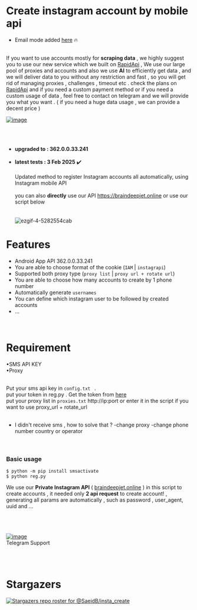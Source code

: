 # Create instagram account by mobile api

- Email mode added [here](https://braindeepjet.online) 🔥<br><br>



If you want to use accounts mostly for **scraping data** , we highly suggest you to use our new service which we built on [RapidApi](https://rapidapi.com/imwhodifferent/api/instagram-scraper-ai1) , We use our large pool of proxies and accounts and also we use **AI** to efficiently get data , and we will deliver data to you without any restriction and fast , so you will get rid of managing proxies , challenges , timeout etc . check the plans on [RapidApi](https://rapidapi.com/imwhodifferent/api/instagram-scraper-ai1) and if you need a custom payment method or if you need a custom usage of data , feel free to contact on telegram and we will provide you what you want . ( if you need a huge data usage , we can provide a decent price )



[![image](https://github.com/SaeidB/insta_create/assets/41697758/0f2a45e2-856d-40d6-9ebe-1026a5b80f64)](https://imwhodifferent.t.me)<br>

<br><br>
- **upgraded to :  362.0.0.33.241**<br><br>
- **latest tests : 3 Feb 2025**  ✔️<br><br> 
Updated method to register Instagram accounts all automatically, using Instagram mobile API<br><br>
you can also **directly** use our API https://braindeepjet.online or use our script below<br><br><br>
![ezgif-4-5282554cab](https://user-images.githubusercontent.com/41697758/222406000-affb0231-4ef8-4f04-abf3-1cf3cc403773.gif)

# Features
- Android App API 362.0.0.33.241 <br>
- You are able to choose format of the cookie (`IAM`  | `instagrapi`)<br>
- Supported both proxy type (`proxy list` | `proxy url + rotate url`)<br>
- You are able to choose how many accounts to create by 1 phone number<br>
- Automatically generate `usernames`<br>
- You can define which instagram user to be followed by created accounts<br>
- ...<br><br><br>


# Requirement<br>
&#x2022;SMS API KEY<br>
&#x2022;Proxy<br><br>

Put your sms api key in `config.txt ` .<br>
put your token in reg.py . Get the token from [here](https://imwhodifferent.t.me)<br>
put your proxy list in `proxies.txt` http://ip:port or enter it in the script if you want to use proxy_url + rotate_url<br><br>
- I didn't receive sms , how to solve that ? -change proxy  -change phone number country or operator <br><br><br>


### Basic usage<br>
```
$ python -m pip install smsactivate
$ python reg.py
```


We use our **Private Instagram API** ( [braindeepjet.online](https://braindeepjet.online) ) in this script to create accounts , it needed only **2 api request** to create account! , generating all params are automatically , such as password , user_agent, uuid and ...<br><br>
<br><br>

[![image](https://github.com/SaeidB/insta_create/assets/41697758/0f2a45e2-856d-40d6-9ebe-1026a5b80f64)](https://imwhodifferent.t.me)<br>
Telegram Support


<br><br>
# Stargazers<br>
[![Stargazers repo roster for @SaeidB/insta_create](https://reporoster.com/stars/notext/SaeidB/insta_create)](https://github.com/SaeidB/insta_create/stargazers)
